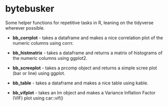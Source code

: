 # bytebusker

Some helper functions for repetitive tasks in R, leaning on the tidyverse wherever possible.

-   **bb_corrplot** - takes a dataframe and makes a nice correlation plot of the numeric columns using corrr.

-   **bb_histmatrix** - takes a dataframe and returns a matrix of histograms of the numeric columns using ggplot2.

-   **bb_screeplot** - takes a prcomp object and returns a simple scree plot (bar or line) using ggplot.

-   **bb_table** - takes a dataframe and makes a nice table using kable.

-   **bb_vifplot** - takes an lm object and makes a Variance Inflation Factor (VIF) plot using car::vif()
